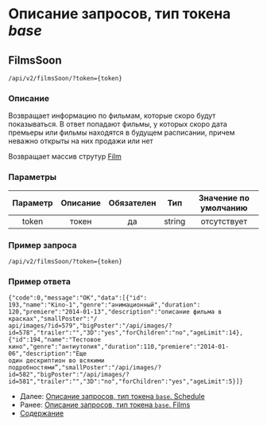 Описание запросов, тип токена _base_
====================================
FilmsSoon
-----

```
/api/v2/filmsSoon/?token={token}  
```
 
### Описание

Возвращает информацию по фильмам, которые скоро будут показываться.
В ответ попадают фильмы, у которых скоро дата премьеры или фильмы находятся в будущем расписании, 
причем неважно открыты на них продажи или нет 

Возвращает массив струтур [Film](../replies/film)

### Параметры

| Параметр |            Описание            |           Обязателен           |       Тип       | Значение по умолчанию |
|:--------:|:------------------------------:|:------------------------------:|:---------------:|:---------------------:|
|   token  |              токен             |               да               |      string     |      отсутствует      |

### Пример запроса
`/api/v2/filmsSoon/?token={token}`

### Пример ответа

```
{"code":0,"message":"OK","data":[{"id":
193,"name":"Kino-1","genre":"анимационный","duration":
120,"premiere":"2014-01-13","description":"описание фильма в красках","smallPoster":"/
api/images/?id=579","bigPoster":"/api/images/?
id=578","trailer":"","3D":"yes","forChildren":"no","ageLimit":14},{"id":194,"name":"Тестовое 
кино","genre":"антиутопия","duration":110,"premiere":"2014-01-06","description":"Еще 
один дескриптион во всякими подробностями”,"smallPoster":"/api/images/?
id=582","bigPoster":"/api/images/?
id=581","trailer":"","3D":"no","forChildren":"yes","ageLimit":5}]}
```

* Далее: [Описание запросов, тип токена `base`. Schedule](schedule)
* Ранее: [Описание запросов, тип токена `base`. Films](films)
* [Содержание](../index)